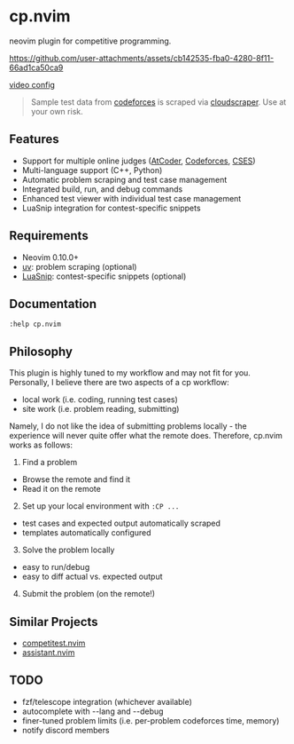 # cp.nvim

neovim plugin for competitive programming.

https://github.com/user-attachments/assets/cb142535-fba0-4280-8f11-66ad1ca50ca9

[video config](https://github.com/barrett-ruth/dots/blob/main/nvim/lua/plugins/cp.lua)

> Sample test data from [codeforces](https://codeforces.com) is scraped via [cloudscraper](https://github.com/VeNoMouS/cloudscraper). Use at your own risk.

## Features

- Support for multiple online judges ([AtCoder](https://atcoder.jp/), [Codeforces](https://codeforces.com/), [CSES](https://cses.fi))
- Multi-language support (C++, Python)
- Automatic problem scraping and test case management
- Integrated build, run, and debug commands
- Enhanced test viewer with individual test case management
- LuaSnip integration for contest-specific snippets

## Requirements

- Neovim 0.10.0+
- [uv](https://docs.astral.sh/uv/): problem scraping (optional)
- [LuaSnip](https://github.com/L3MON4D3/LuaSnip): contest-specific snippets (optional)

## Documentation

```vim
:help cp.nvim
```

## Philosophy

This plugin is highly tuned to my workflow and may not fit for you. Personally,
I believe there are two aspects of a cp workflow:

- local work (i.e. coding, running test cases)
- site work (i.e. problem reading, submitting)

Namely, I do not like the idea of submitting problems locally - the experience
will never quite offer what the remote does. Therefore, cp.nvim works as
follows:

1. Find a problem

- Browse the remote and find it
- Read it on the remote

2. Set up your local environment with `:CP ...`

- test cases and expected output automatically scraped
- templates automatically configured

3. Solve the problem locally

- easy to run/debug
- easy to diff actual vs. expected output

4. Submit the problem (on the remote!)


## Similar Projects

- [competitest.nvim](https://github.com/xeluxee/competitest.nvim)
- [assistant.nvim](https://github.com/A7Lavinraj/assistant.nvim)

## TODO

- fzf/telescope integration (whichever available)
- autocomplete with --lang and --debug
- finer-tuned problem limits (i.e. per-problem codeforces time, memory)
- notify discord members
